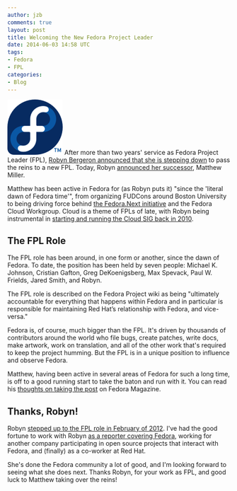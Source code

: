 ```yaml
---
author: jzb
comments: true
layout: post
title: Welcoming the New Fedora Project Leader
date: 2014-06-03 14:58 UTC
tags:
- Fedora
- FPL
categories:
- Blog
---
```

![](/images/blog/fedora-logo.png)
After more than two years' service as Fedora Project Leader (FPL), [Robyn Bergeron announced that she is stepping down](http://robyn.io/2014/05/19/thanks-to-you-im-much-obliged/) to pass the reins to a new FPL. Today, Robyn [announced her successor](http://robyn.io/2014/06/03/new-fpl/), Matthew Miller.

Matthew has been active in Fedora for (as Robyn puts it) "since the 'literal dawn of Fedora time'", from organizing FUDCons around Boston University to being driving force behind [the Fedora.Next initiative](http://fedoramagazine.org/fedora-present-and-future-a-fedora-next-2014-update-part-i-why/) and the Fedora Cloud Workgroup. Cloud is a theme of FPLs of late, with Robyn being instrumental in [starting and running the Cloud SIG back in 2010](http://www.linux-magazine.com/Online/News/Beyond-FUDCon-with-Robyn-Bergeron-Fedora-Program-Manager).

## The FPL Role

The FPL role has been around, in one form or another, since the dawn of Fedora. To date, the position has been held by seven people: Michael K. Johnson, Cristian Gafton, Greg DeKoenigsberg, Max Spevack, Paul W. Frields, Jared Smith, and Robyn.

The FPL role is described on the Fedora Project wiki as being "ultimately accountable for everything that happens within Fedora and in particular is responsible for maintaining Red Hat’s relationship with Fedora, and vice-versa."

Fedora is, of course, much bigger than the FPL. It's driven by thousands of contributors around the world who file bugs, create patches, write docs, make artwork, work on translation, and all of the other work that's required to keep the project humming. But the FPL is in a unique position to influence and observe Fedora.

Matthew, having been active in several areas of Fedora for such a long time, is off to a good running start to take the baton and run with it. You can read his [thoughts on taking the post](http://fedoramagazine.org/?p=1772) on Fedora Magazine.

## Thanks, Robyn!

Robyn [stepped up to the FPL role in February of 2012](http://robyn.io/2012/02/07/meat-your-new-fp/). I've had the good fortune to work with Robyn [as a reporter covering Fedora](https://www.linux.com/learn/tutorials/544337:the-torch-is-passed-talking-with-new-fedora-project-leader-robyn-bergeron),  working for another company participating in open source projects that interact with Fedora, and (finally) as a co-worker at Red Hat. 

She's done the Fedora community a lot of good, and I'm looking forward to seeing what she does next. Thanks Robyn, for your work as FPL, and good luck to Matthew taking over the reins! 
